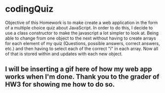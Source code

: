 # codingQuiz

Objective of this Homework is to make create a web application in the form of a multiple choice quiz about JavaScript.
In order to do this, I decide to use a class constructor to make the javascript a lot simpler to look at. Being able to change from one object to the next without having to create arrays for each element of my quiz (Questions, possible answers, correct answers, etc.) and then having to select each of the correct "i" in each array. Now all of that is stored within and updates with each new object.

## I will be inserting a gif here of how my web app works when I'm done. Thank you to the grader of HW3 for showing me how to do so.








